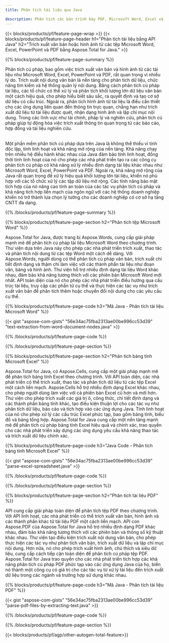 ```yaml
---
title: Phân tích tài liệu qua Java 

description: Phân tích các bản trình bày PDF, Microsoft Word, Excel và PowerPoint thông qua ứng dụng Java của bạn. Trích xuất văn bản hoặc hình ảnh một cách dễ dàng.
---
```


{{< blocks/products/pf/feature-page-wrap >}}
{{< blocks/products/pf/feature-page-header h1="Phân tích tài liệu bằng API Java" h2="Trích xuất văn bản hoặc hình ảnh từ các tệp Microsoft Word, Excel, PowerPoint và PDF bằng Aspose.Total for Java." >}}

{{% blocks/products/pf/feature-page-summary %}}

Phân tích cú pháp, bao gồm việc trích xuất văn bản và hình ảnh từ các tài liệu như Microsoft Word, Excel, PowerPoint và PDF, rất quan trọng vì nhiều lý do. Trích xuất nội dung văn bản là nền tảng cho phân tích dữ liệu, chức năng tìm kiếm và hệ thống quản lý nội dung. Bằng cách phân tích cú pháp tài liệu, các tổ chức có thể xử lý và phân tích khối lượng lớn dữ liệu văn bản một cách hiệu quả, cho phép hiểu biết sâu sắc, ra quyết định và tạo cơ sở dữ liệu có cấu trúc. Ngoài ra, phân tích hình ảnh từ tài liệu là điều cần thiết cho các ứng dụng liên quan đến thông tin trực quan, chẳng hạn như trích xuất dữ liệu từ tài liệu được quét, nhận dạng hình ảnh và lập chỉ mục nội dung. Trong các lĩnh vực như tài chính, pháp lý và nghiên cứu, phân tích cú pháp giúp tự động hóa việc trích xuất thông tin quan trọng từ các báo cáo, hợp đồng và tài liệu nghiên cứu.  <br /><br />

Một phần mềm phân tích cú pháp dựa trên Java là không thể thiếu vì tính độc lập, tính linh hoạt và khả năng mở rộng của nền tảng. Khả năng chạy trên nhiều hệ điều hành khác nhau của Java đảm bảo tính linh hoạt, đồng thời tính linh hoạt của nó cho phép các nhà phát triển tạo ra các công cụ phân tích cú pháp có khả năng xử lý nhiều định dạng tài liệu khác nhau như Microsoft Word, Excel, PowerPoint và PDF. Ngoài ra, khả năng mở rộng của Java rất quan trọng để xử lý hiệu quả khối lượng lớn tài liệu, khiến nó phù hợp với các tổ chức xử lý các tập dữ liệu mở rộng. Các tính năng bảo mật tích hợp của nó nâng cao tính an toàn của các tác vụ phân tích cú pháp và khả năng tích hợp liền mạch của ngôn ngữ với các hệ thống doanh nghiệp khiến nó trở thành lựa chọn lý tưởng cho các doanh nghiệp có cơ sở hạ tầng CNTT đa dạng.

{{% /blocks/products/pf/feature-page-summary  %}}

{{% blocks/products/pf/feature-page-section  h2="Phân tích tệp Microsoft Word" %}}

Aspose.Total for Java, được trang bị Aspose.Words, cung cấp giải pháp mạnh mẽ để phân tích cú pháp tài liệu Microsoft Word theo chương trình. Thư viện dựa trên Java này cho phép các nhà phát triển trích xuất, thao tác và phân tích nội dung từ các tệp Word một cách dễ dàng. Với Aspose.Words, người dùng có thể phân tích cú pháp văn bản, trích xuất chi tiết định dạng và thậm chí làm việc với các thành phần tài liệu như đoạn văn, bảng và hình ảnh. Thư viện hỗ trợ nhiều định dạng tài liệu Word khác nhau, đảm bảo khả năng tương thích với các phiên bản Microsoft Word mới nhất. API toàn diện của nó cho phép các nhà phát triển điều hướng qua cấu trúc tài liệu, truy cập các phần tử cụ thể và thực hiện các tác vụ như trích xuất văn bản để phân tích thêm hoặc chuyển đổi nội dung cho các yêu cầu cụ thể.

{{% blocks/products/pf/feature-page-code h3="Mã Java - Phân tích tài liệu Microsoft Word" %}}

{{< gist "aspose-com-gists" "56e34ac75fba2313ae00be996cc53d39" "text-extraction-from-word-document-nodes.java" >}}

{{% /blocks/products/pf/feature-page-code  %}}

{{% /blocks/products/pf/feature-page-section %}}

{{% blocks/products/pf/feature-page-section  h2="Phân tích bảng tính Microsoft Excel" %}}

Aspose.Total for Java, có Aspose.Cells, cung cấp một giải pháp mạnh mẽ để phân tích bảng tính Excel theo chương trình. Với API toàn diện, các nhà phát triển có thể trích xuất, thao tác và phân tích dữ liệu từ các tệp Excel một cách liền mạch. Aspose.Cells hỗ trợ nhiều định dạng Excel khác nhau, cho phép người dùng làm việc với cả phiên bản Excel cũ hơn và mới hơn. Thư viện cho phép trích xuất các giá trị ô, công thức, chi tiết định dạng và các thành phần bảng tính khác, tạo điều kiện thuận lợi cho các tác vụ như phân tích dữ liệu, báo cáo và tích hợp vào các ứng dụng Java. Tính linh hoạt của nó cho phép xử lý các cấu trúc Excel phức tạp, bao gồm bảng tính, biểu đồ và bảng tổng hợp. Aspose.Total for Java cung cấp một nền tảng mạnh mẽ để phân tích cú pháp bảng tính Excel hiệu quả và chính xác, trao quyền cho các nhà phát triển xây dựng các ứng dụng yêu cầu khả năng thao tác và trích xuất dữ liệu chính xác.

{{% blocks/products/pf/feature-page-code h3="Java Code - Phân tích bảng tính Microsoft Excel" %}}

{{< gist "aspose-com-gists" "56e34ac75fba2313ae00be996cc53d39" "parse-excel-spreadsheet.java" >}}

{{% /blocks/products/pf/feature-page-code  %}}

{{% /blocks/products/pf/feature-page-section %}}

{{% blocks/products/pf/feature-page-section  h2="Phân tích tài liệu PDF" %}}

API cung cấp giải pháp toàn diện để phân tích tệp PDF theo chương trình. Với API linh hoạt, các nhà phát triển có thể trích xuất văn bản, hình ảnh và các thành phần khác từ tài liệu PDF một cách liền mạch. API con Aspose.PDF của Aspose.Total for Java hỗ trợ nhiều định dạng PDF khác nhau, đảm bảo khả năng tương thích với các phiên bản và thông số kỹ thuật khác nhau. Thư viện tạo điều kiện trích xuất nội dung văn bản, cho phép thực hiện các tác vụ như phân tích văn bản, trích xuất dữ liệu và lập chỉ mục nội dung. Hơn nữa, nó cho phép trích xuất hình ảnh, chú thích và siêu dữ liệu, cung cấp cách tiếp cận toàn diện để phân tích cú pháp tệp PDF. Aspose.Total for Java trao quyền cho các nhà phát triển tích hợp các khả năng phân tích cú pháp PDF phức tạp vào các ứng dụng Java của họ, biến nó thành một công cụ có giá trị cho các tác vụ từ xử lý tài liệu đến trích xuất dữ liệu trong các ngành và trường hợp sử dụng khác nhau.

{{% blocks/products/pf/feature-page-code h3="Mã Java - Phân tích tài liệu PDF" %}}

{{< gist "aspose-com-gists" "56e34ac75fba2313ae00be996cc53d39" "parse-pdf-files-by-extracting-text.java" >}}

{{% /blocks/products/pf/feature-page-code  %}}

{{% /blocks/products/pf/feature-page-section %}}

{{< blocks/products/pf/agp/other-autogen-total-feature>}}